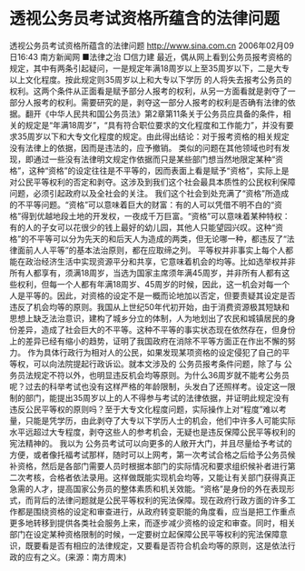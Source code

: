 # 透视公务员考试资格所蕴含的法律问题

透视公务员考试资格所蕴含的法律问题
http://www.sina.com.cn 2006年02月09日16:43 南方新闻网
■法律之治
□信力建
最近，偶从网上看到公务员报考资格的规定，其中有两条引起疑问，一是规定年满18周岁以上至35周岁以下，二是大专以上文化程度。按此规定则35周岁以上和大专以下学历
的人将失去报考公务员的权利。这两个条件从正面看是赋予部分人报考的权利，从另一方面看就是剥夺了一部分人报考的权利。需要研究的是，剥夺这一部分人报考的权利是否确有法律的依据。翻开《中华人民共和国公务员法》第2章第11条关于公务员应具备的条件，相关的规定是“年满18周岁”，“具有符合职位要求的文化程度和工作能力”，并没有要求35周岁以下和大专文化程度的规定。由此得出结论：对于报考资格的相关规定没有法律上的依据，因而是违法的，应予撤销。
类似的问题在其他领域也时有发现，即通过一些没有法律明文规定作依据而只是某些部门想当然地限定某种“资格”，这种“资格”的设定往往是不平等的，因而表面上看是赋予“资格”，实际上是对公民平等权利的否定和剥夺。这涉及到我们这个社会最具本质性的公民权利保障问题，必须引起政府以及全社会的关注。
我们这个社会到处充满了“资格”所造成的不平等问题。“资格”可以意味着巨大的财富：有的人可以凭借不明不白的“资格”得到优越地段土地的开发权，一夜成千万巨富。“资格”可以意味着某种特权：有的人的子女可以花很少的钱上最好的幼儿园，其他人只能望园兴叹。这种“资格”的不平等可以分为先天的和后天人为造成的两类，但无论哪一种，都违反了“法律面前人人平等”的基本法治原则，都在应取缔之列。
平等权并非事实上每个人都能在政治经济生活中实现资源平分和共享，它意味着机会的均等。比如选举权并非所有人都享有，须满18周岁，当选为国家主席须年满45周岁，并非所有人都有这些权利，但每一个人都有年满18周岁、45周岁的时候，因此，这一机会对每一个人是平等的。因此，对资格的设定不是一概而论地加以否定，但要责疑其设定是否违反了机会均等的原则。我国从上世纪50年代初开始，由于消费资源极其短缺和思想上缺乏法治意识，建构了城乡分立的体制，人为地划出了农民和城镇居民的身份差异，造成了社会巨大的不平等。这种不平等的事实状态现在依然存在，但身份上的差异已经有缩小的趋势，证明了我国政府在消除不平等方面正在作出不懈的努力。
作为具体行政行为相对人的公民，如果发现某项资格的设定侵犯了自己的平等权，可以向法院提起行政诉讼。就本文涉及的
公务员报考条件问题，除了与
公务员法规定不符以外，也明显违反机会均等原则。为什么36周岁就不能考公务员呢？过去的科举考试也没有这样严格的年龄限制，头发白了还照样考。设定这一限制的部门，能提出35周岁以上的人不得参与考试的法律依据，并证明此规定没有违反公民平等权的原则吗？至于大专文化程度问题，实际操作上对“程度”难以考量，只能是凭学历，由此剥夺了大专以下学历人士的机会，他们中许多人可能实际水平远超过大专程度，剥夺这些人的参考机会，无疑也是违反保障公民平等权利的宪法精神的。
我以为
公务员考试可以向更多的人敞开大门，并且尽量给予考试的方便，或者像托福考试那样，随时可以上网考，第一次考试合格之后给予公务员候补资格，然后是各部门需要人员时根据本部门的实际情况和要求组织候补者进行第二次考核，合格者依法录用。这样做既能实现机会均等，又能让有关部门获得真正急需的人才，提高国家公务员的整体素质和机关效能。“资格”是身份的外在表现形式，而背后的法律问题就是公民平等权利的宪法保障。现在政府行政方面的许多工作都是围绕资格的设定和审查进行，从政府转变职能的角度看，应当是把工作重点更多地转移到提供各类社会服务上来，而逐步减少资格的设定和审查。同时，相关部门在设定某种资格限制的时候，一定要树立起保障公民平等权利的宪法保障意识，既要看是否有相应的法律规定，又要看是否符合机会均等的原则，这是依法行政的应有之义。(来源：南方周末)

